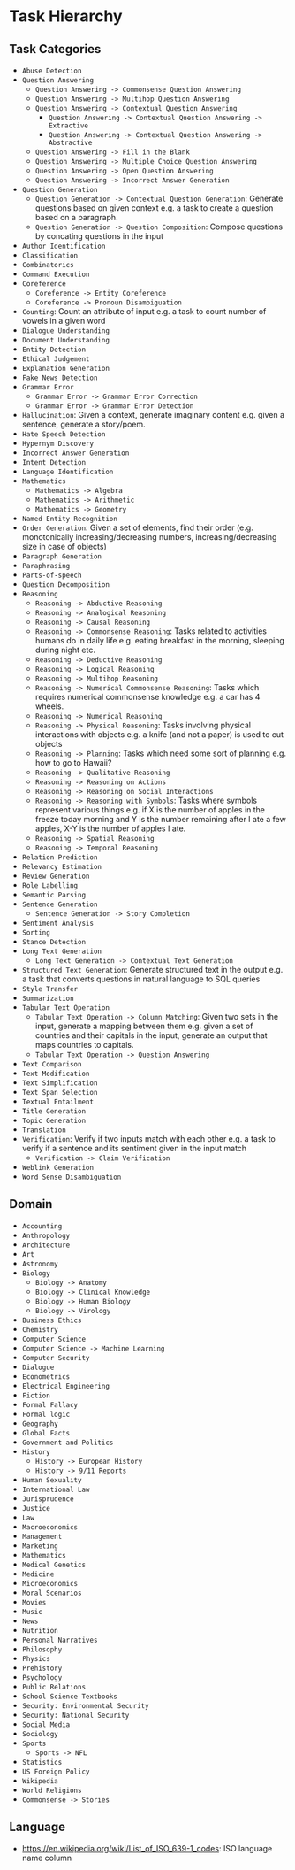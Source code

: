# Task Hierarchy

## Task Categories
- `Abuse Detection`
- `Question Answering`
  - `Question Answering -> Commonsense Question Answering`
  - `Question Answering -> Multihop Question Answering`
  - `Question Answering -> Contextual Question Answering`
    - `Question Answering -> Contextual Question Answering -> Extractive`
    - `Question Answering -> Contextual Question Answering -> Abstractive` 
  - `Question Answering -> Fill in the Blank`
  - `Question Answering -> Multiple Choice Question Answering`
  - `Question Answering -> Open Question Answering`
  - `Question Answering -> Incorrect Answer Generation`
- `Question Generation`
  - `Question Generation -> Contextual Question Generation`: Generate questions based on given context e.g. a task to create a question based on a paragraph.
  - `Question Generation -> Question Composition`: Compose questions by concating questions in the input
- `Author Identification`
- `Classification`
- `Combinatorics`
- `Command Execution`
- `Coreference`
  - `Coreference -> Entity Coreference`
  - `Coreference -> Pronoun Disambiguation`
- `Counting`: Count an attribute of input e.g. a task to count number of vowels in a given word
- `Dialogue Understanding`
- `Document Understanding`
- `Entity Detection`
- `Ethical Judgement`
- `Explanation Generation`
- `Fake News Detection`
- `Grammar Error`
  -  `Grammar Error -> Grammar Error Correction`
  -  `Grammar Error -> Grammar Error Detection`
- `Hallucination`: Given a context, generate imaginary content e.g. given a sentence, generate a story/poem.
- `Hate Speech Detection`
- `Hypernym Discovery`
- `Incorrect Answer Generation`
- `Intent Detection`
- `Language Identification`
- `Mathematics`
  - `Mathematics -> Algebra`
  - `Mathematics -> Arithmetic`
  - `Mathematics -> Geometry`
- `Named Entity Recognition`
- `Order Generation`: Given a set of elements, find their order (e.g. monotonically increasing/decreasing numbers, increasing/decreasing size in case of objects)
- `Paragraph Generation`
- `Paraphrasing`
- `Parts-of-speech`
- `Question Decomposition`
- `Reasoning`
  - `Reasoning -> Abductive Reasoning`
  - `Reasoning -> Analogical Reasoning`
  - `Reasoning -> Causal Reasoning`
  - `Reasoning -> Commonsense Reasoning`: Tasks related to activities humans do in daily life e.g. eating breakfast in the morning, sleeping during night etc.
  - `Reasoning -> Deductive Reasoning`
  - `Reasoning -> Logical Reasoning`
  - `Reasoning -> Multihop Reasoning`
  - `Reasoning -> Numerical Commonsense Reasoning`: Tasks which requires numerical commonsense knowledge e.g. a car has 4 wheels.
  - `Reasoning -> Numerical Reasoning`
  - `Reasoning -> Physical Reasoning`: Tasks involving physical interactions with objects e.g. a knife (and not a paper) is used to cut objects
  - `Reasoning -> Planning`: Tasks which need some sort of planning e.g. how to go to Hawaii?
  - `Reasoning -> Qualitative Reasoning`
  - `Reasoning -> Reasoning on Actions`
  - `Reasoning -> Reasoning on Social Interactions`
  - `Reasoning -> Reasoning with Symbols`: Tasks where symbols represent various things e.g. if X is the number of apples in the freeze today morning and Y is the number remaining after I ate a few apples, X-Y is the number of apples I ate.
  - `Reasoning -> Spatial Reasoning`
  - `Reasoning -> Temporal Reasoning`
- `Relation Prediction`
- `Relevancy Estimation`
- `Review Generation`
- `Role Labelling`
- `Semantic Parsing`
- `Sentence Generation`
  - `Sentence Generation -> Story Completion`
- `Sentiment Analysis`
- `Sorting`
- `Stance Detection`
- `Long Text Generation`
  - `Long Text Generation -> Contextual Text Generation`
- `Structured Text Generation`: Generate structured text in the output e.g. a task that converts questions in natural language to SQL queries
- `Style Transfer`
- `Summarization`
- `Tabular Text Operation`
  - `Tabular Text Operation -> Column Matching`: Given two sets in the input, generate a mapping between them e.g. given a set of countries and their capitals in the input, generate an output that maps countries to capitals.
  - `Tabular Text Operation -> Question Answering`
- `Text Comparison`
- `Text Modification`
- `Text Simplification`
- `Text Span Selection`
- `Textual Entailment`
- `Title Generation`
- `Topic Generation`
- `Translation`
- `Verification`: Verify if two inputs match with each other e.g. a task to verify if a sentence and its sentiment given in the input match
  - `Verification -> Claim Verification`
- `Weblink Generation`
- `Word Sense Disambiguation`

## Domain
* `Accounting`
* `Anthropology`
* `Architecture`
* `Art`
* `Astronomy`
* `Biology`
  * `Biology -> Anatomy`
  * `Biology -> Clinical Knowledge`
  * `Biology -> Human Biology`
  * `Biology -> Virology`
* `Business Ethics`
* `Chemistry`
* `Computer Science`
* `Computer Science -> Machine Learning`
* `Computer Security`
* `Dialogue`
* `Econometrics`
* `Electrical Engineering`
* `Fiction`
* `Formal Fallacy`
* `Formal logic`
* `Geography`
* `Global Facts`
* `Government and Politics`
* `History`
  * `History -> European History`
  * `History -> 9/11 Reports`
* `Human Sexuality`
* `International Law`
* `Jurisprudence`
* `Justice`
* `Law`
* `Macroeconomics`
* `Management`
* `Marketing`
* `Mathematics`
* `Medical Genetics`
* `Medicine`
* `Microeconomics`
* `Moral Scenarios`
* `Movies`
* `Music`
* `News`
* `Nutrition`
* `Personal Narratives`
* `Philosophy`
* `Physics`
* `Prehistory`
* `Psychology`
* `Public Relations`
* `School Science Textbooks`
* `Security: Environmental Security`
* `Security: National Security`
* `Social Media`
* `Sociology`
* `Sports`
  * `Sports -> NFL`
* `Statistics`
* `US Foreign Policy`
* `Wikipedia`
* `World Religions`
* `Commonsense -> Stories`

## Language
- https://en.wikipedia.org/wiki/List_of_ISO_639-1_codes: ISO language name column
